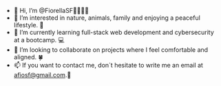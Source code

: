 - 👋 Hi, I’m @FiorellaSF👨‍👩‍👧‍👧
- 👀 I’m interested in nature, animals, family and enjoying a peaceful lifestyle. 🍁
- 🌱 I’m currently learning full-stack web development and cybersecurity at a bootcamp. 💻
- 💞️ I’m looking to collaborate on projects where I feel comfortable and aligned. 🍀
- 📫 If you want to contact me, don´t hesitate to write me an email at afiosf@gmail.com.🍃

<!---
FiorellaSF/FiorellaSF is a ✨ special ✨ repository because its `README.md` (this file) appears on your GitHub profile.
You can click the Preview link to take a look at your changes.
--->
